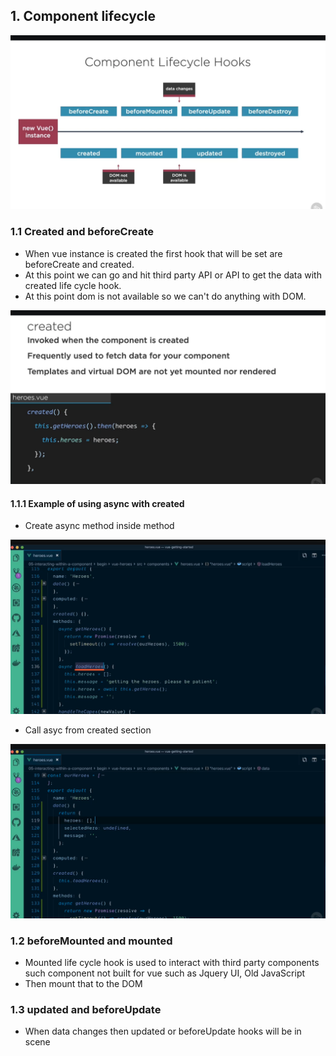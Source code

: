 ## 1. Component lifecycle ##
<img src="img/img1.png"/>

### 1.1 Created and beforeCreate ###
- When vue instance is created the first hook that will be set are beforeCreate and created. 
- At this point we can go and hit third party API or API to get the data with created life cycle hook. 
- At this point dom is not available so we can't do anything with DOM.

<img src="img/img2.png"/>

#### 1.1.1 Example of using async with created ####
- Create async method inside method
<img src="img/img3.png"/>

- Call asyc from created section
<img src="img/img4.png"/>

### 1.2 beforeMounted and mounted ###
- Mounted life cycle hook is used to interact with third party components such component not built for vue such as Jquery UI, Old JavaScript
- Then mount that to the DOM

### 1.3 updated and beforeUpdate  ###
- When data changes then updated or beforeUpdate hooks will be in scene


